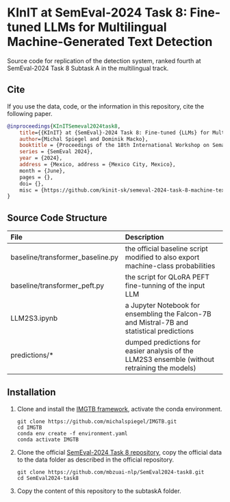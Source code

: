 # KInIT at SemEval-2024 Task 8: Fine-tuned LLMs for Multilingual Machine-Generated Text Detection
Source code for replication of the detection system, ranked fourth at SemEval-2024 Task 8 Subtask A in the multilingual track.

## Cite
If you use the data, code, or the information in this repository, cite the following paper.
```bibtex
@inproceedings{KInITSemeval2024task8,
    title={{KInIT} at {SemEval}-2024 Task 8: Fine-tuned {LLMs} for Multilingual Machine-Generated Text Detection},
    author={Michal Spiegel and Dominik Macko},
    booktitle = {Proceedings of the 18th International Workshop on Semantic Evaluation},
    series = {SemEval 2024},
    year = {2024},
    address = {Mexico, address = {Mexico City, Mexico},
    month = {June},
    pages = {},    
    doi= {},
    misc = {https://github.com/kinit-sk/semeval-2024-task-8-machine-text-detection}           
}
```

## Source Code Structure
| File | Description |
| :- | :- |
|baseline/transformer_baseline.py|the official baseline script modified to also export machine-class probabilities|
|baseline/transformer_peft.py|the script for QLoRA PEFT fine-tunning of the input LLM|
|LLM2S3.ipynb|a Jupyter Notebook for ensembling the Falcon-7B and Mistral-7B and statistical predictions|
|predictions/*|dumped predictions for easier analysis of the LLM2S3 ensemble (without retraining the models)|

## Installation
1. Clone and install the [IMGTB framework](https://github.com/michalspiegel/IMGTB), activate the conda environment.
   ```
   git clone https://github.com/michalspiegel/IMGTB.git
   cd IMGTB
   conda env create -f environment.yaml
   conda activate IMGTB
   ```
2. Clone the official [SemEval-2024 Task 8 repository](https://github.com/mbzuai-nlp/SemEval2024-task8), copy the official data to the data folder as described in the official repository.
   ```
   git clone https://github.com/mbzuai-nlp/SemEval2024-task8.git
   cd SemEval2024-task8
   ```
3. Copy the content of this repository to the subtaskA folder.


